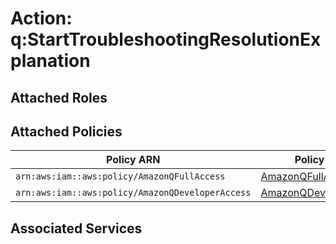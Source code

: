 # Action: q:StartTroubleshootingResolutionExplanation

## Attached Roles

## Attached Policies

| Policy ARN | Policy Name |
|------------|-------------|
| `arn:aws:iam::aws:policy/AmazonQFullAccess` | [AmazonQFullAccess](../policies.md#amazonqfullaccess) |
| `arn:aws:iam::aws:policy/AmazonQDeveloperAccess` | [AmazonQDeveloperAccess](../policies.md#amazonqdeveloperaccess) |

## Associated Services

